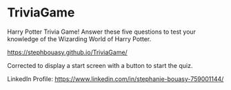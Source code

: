 # TriviaGame

Harry Potter Trivia Game!
Answer these five questions to test your knowledge of the Wizarding World of Harry Potter.

https://stephbouasy.github.io/TriviaGame/

Corrected to display a start screen with a button to start the quiz.

LinkedIn Profile:
https://www.linkedin.com/in/stephanie-bouasy-759001144/